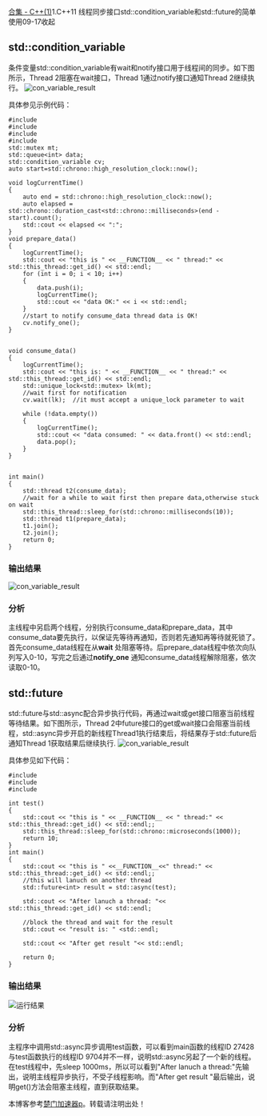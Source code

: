[合集 \- C\+\+(1\)](https://github.com)1\.C\+\+11 线程同步接口std::condition\_variable和std::future的简单使用09\-17收起
## std::condition\_variable



条件变量std::condition\_variable有wait和notify接口用于线程间的同步。如下图所示，Thread 2阻塞在wait接口，Thread 1通过notify接口通知Thread 2继续执行。
![con_variable_result](https://img2024.cnblogs.com/blog/1306820/202409/1306820-20240917004424233-2001547174.png)


具体参见示例代码：




```
#include
#include
#include
#include
std::mutex mt;
std::queue<int> data;
std::condition_variable cv;
auto start=std::chrono::high_resolution_clock::now();

void logCurrentTime()
{
	auto end = std::chrono::high_resolution_clock::now();
	auto elapsed = std::chrono::duration_cast<std::chrono::milliseconds>(end - start).count();
	std::cout << elapsed << ":";
}
void prepare_data()
{	
	logCurrentTime();
	std::cout << "this is " << __FUNCTION__ << " thread:" << std::this_thread::get_id() << std::endl;
	for (int i = 0; i < 10; i++)
	{
		data.push(i);
		logCurrentTime();
		std::cout << "data OK:" << i << std::endl;
	}
	//start to notify consume_data thread data is OK!
	cv.notify_one();
}


void consume_data()
{
	logCurrentTime();
	std::cout << "this is: " << __FUNCTION__ << " thread:" << std::this_thread::get_id() << std::endl;
	std::unique_lock<std::mutex> lk(mt);
	//wait first for notification
	cv.wait(lk);  //it must accept a unique_lock parameter to wait

	while (!data.empty())
	{
		logCurrentTime();
		std::cout << "data consumed: " << data.front() << std::endl;
		data.pop();
	}
}


int main()
{
	std::thread t2(consume_data);
	//wait for a while to wait first then prepare data,otherwise stuck on wait
	std::this_thread::sleep_for(std::chrono::milliseconds(10));
	std::thread t1(prepare_data);
	t1.join();
	t2.join();
	return 0;
}

```

### 输出结果


![con_variable_result](https://img2024.cnblogs.com/blog/1306820/202409/1306820-20240917004624021-978839802.png)


### 分析



主线程中另启两个线程，分别执行consume\_data和prepare\_data，其中consume\_data要先执行，以保证先等待再通知，否则若先通知再等待就死锁了。首先consume\_data线程在从**wait** 处阻塞等待。后prepare\_data线程中依次向队列写入0\-10，写完之后通过**notify\_one** 通知consume\_data线程解除阻塞，依次读取0\-10。



## std::future



std::future与std::async配合异步执行代码，再通过wait或get接口阻塞当前线程等待结果。如下图所示，Thread 2中future接口的get或wait接口会阻塞当前线程，std::async异步开启的新线程Thread1执行结束后，将结果存于std::future后通知Thread 1获取结果后继续执行.
![con_variable_result](https://img2024.cnblogs.com/blog/1306820/202409/1306820-20240917004637698-1845654580.png)


具体参见如下代码：




```
#include 
#include 
#include

int test()
{
	std::cout << "this is " << __FUNCTION__ << " thread:" << std::this_thread::get_id() << std::endl;;
	std::this_thread::sleep_for(std::chrono::microseconds(1000));
	return 10;
}
int main()
{
	std::cout << "this is " <<__FUNCTION__<<" thread:" << std::this_thread::get_id() << std::endl;;
	//this will lanuch on another thread
	std::future<int> result = std::async(test);

	std::cout << "After lanuch a thread: "<< std::this_thread::get_id() << std::endl;

	//block the thread and wait for the result
	std::cout << "result is: " <std::endl;

	std::cout << "After get result "<< std::endl;

	return 0;
}

```

### 输出结果


![运行结果](https://img2024.cnblogs.com/blog/1306820/202409/1306820-20240917004655243-267102588.png)


### 分析



主程序中调用std::async异步调用test函数，可以看到main函数的线程ID 27428与test函数执行的线程ID 9704并不一样，说明std::async另起了一个新的线程。在test线程中，先sleep 1000ms，所以可以看到"After lanuch a thread:"先输出，说明主线程异步执行，不受子线程影响。而"After get result "最后输出，说明get()方法会阻塞主线程，直到获取结果。

 本博客参考[楚门加速器p](https://tianchuang88.com)。转载请注明出处！
